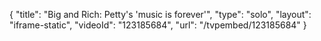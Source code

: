 {
    "title": "Big and Rich: Petty's 'music is forever'",
    "type": "solo",
    "layout": "iframe-static",
    "videoId": "123185684",
    "url": "\/tvpembed\/123185684"
}